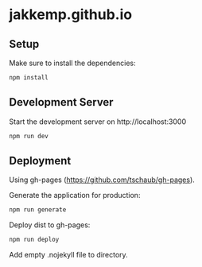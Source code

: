 # jakkemp.github.io

## Setup

Make sure to install the dependencies:

```bash
npm install
```

## Development Server

Start the development server on http://localhost:3000

```bash
npm run dev
```

## Deployment

Using gh-pages (https://github.com/tschaub/gh-pages).

Generate the application for production:

```bash
npm run generate
```

Deploy dist to gh-pages:

```bash
npm run deploy
```
Add empty .nojekyll file to directory.
